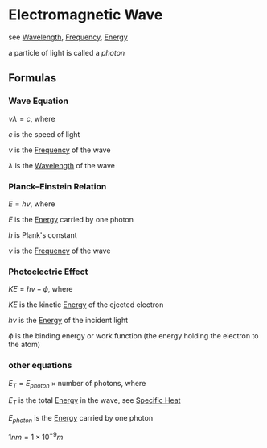 # Electromagnetic Wave

see [Wavelength](Wavelength%2083dd192c85704a6c9e26815c77280c01.md), [Frequency](Frequency%200ed2a5a3456849569b593d7d6411b8b4.md), [Energy](Energy%2032255c9dff45446aa251c5a99e89be93.md)

a particle of light is called a *photon*

## Formulas

### Wave Equation

$\nu\lambda = c$, where

$c$ is the speed of light

$\nu$ is the [Frequency](Frequency%200ed2a5a3456849569b593d7d6411b8b4.md) of the wave

$\lambda$ is the [Wavelength](Wavelength%2083dd192c85704a6c9e26815c77280c01.md) of the wave

### Planck–Einstein Relation

$E = h\nu$, where

$E$ is the [Energy](Energy%2032255c9dff45446aa251c5a99e89be93.md) carried by one photon

$h$ is Plank's constant

$\nu$ is the [Frequency](Frequency%200ed2a5a3456849569b593d7d6411b8b4.md) of the wave

### Photoelectric Effect

$KE = h\nu - \phi$, where

$KE$ is the kinetic [Energy](Energy%2032255c9dff45446aa251c5a99e89be93.md) of the ejected electron

$h\nu$ is the [Energy](Energy%2032255c9dff45446aa251c5a99e89be93.md) of the incident light

$\phi$ is the binding energy or work function (the energy holding the electron to the atom)

### other equations

$E_T = E_{photon} \times \text{number of photons}$, where

$E_T$ is the total [Energy](Energy%2032255c9dff45446aa251c5a99e89be93.md) in the wave, see [Specific Heat](Specific%20Heat%209813cef918ef4b5fbee9419a59d216d5.md)

$E_{photon}$ is the [Energy](Energy%2032255c9dff45446aa251c5a99e89be93.md) carried by one photon

$1nm = 1 \times 10^{-9}m$